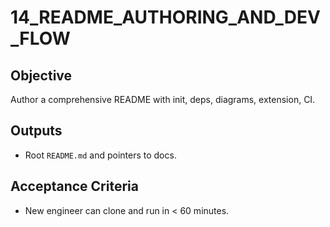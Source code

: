 # 14_README_AUTHORING_AND_DEV_FLOW

## Objective
Author a comprehensive README with init, deps, diagrams, extension, CI.

## Outputs
- Root `README.md` and pointers to docs.

## Acceptance Criteria
- New engineer can clone and run in < 60 minutes.
